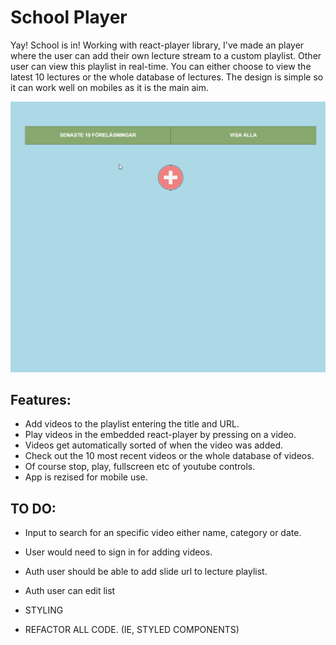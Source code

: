 # School Player
Yay! School is in!
Working with react-player library, I've made an player where the user can add their own lecture stream to a custom playlist.
Other user can view this playlist in real-time. You can either choose to view the latest 10 lectures or the whole database of lectures.
The design is simple so it can work well on mobiles as it is the main aim.


![Alt text](/src/images/schoolplayer.gif "School Player in action")



## Features:

  * Add videos to the playlist entering the title and URL.
  * Play videos in the embedded react-player by pressing on a video.
  * Videos get automatically sorted of when the video was added.
  * Check out the 10 most recent videos or the whole database of videos.
  * Of course stop, play, fullscreen etc of youtube controls.
  * App is rezised for mobile use. 
  
 
## TO DO:

 * Input to search for an specific video either name, category or date.
 * User would need to sign in for adding videos.
 * Auth user should be able to add slide url to lecture playlist.
 * Auth user can edit list

 * STYLING
 * REFACTOR ALL CODE. (IE, STYLED COMPONENTS)
